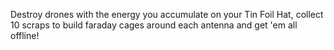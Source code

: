 Destroy drones with the energy you accumulate on your Tin Foil Hat, collect 10 scraps to build faraday cages around each antenna and get 'em all offline!